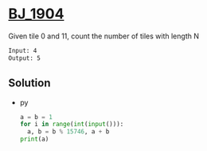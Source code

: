 # [BJ_1904](https://acmicpc.net/problem/1904)

Given tile 0 and 11, count the number of tiles with length N

```txt
Input: 4
Output: 5
```

## Solution

* py

  ```py
  a = b = 1
  for i in range(int(input())):
    a, b = b % 15746, a + b
  print(a)
  ```
